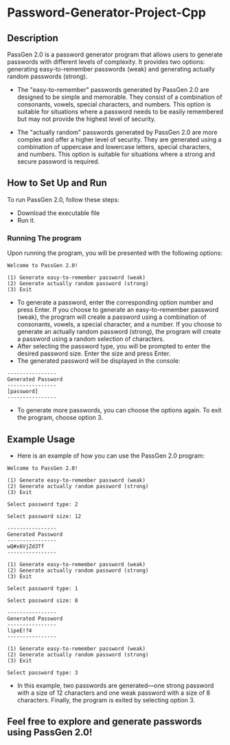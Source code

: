 # Password-Generator-Project-Cpp

## Description
PassGen 2.0 is a password generator program that allows users to generate passwords with different levels of complexity. It provides two options: generating easy-to-remember passwords (weak) and generating actually random passwords (strong).

* The "easy-to-remember" passwords generated by PassGen 2.0 are designed to be simple and memorable. They consist of a combination of consonants, vowels, special characters, and numbers. This option is suitable for situations where a password needs to be easily remembered but may not provide the highest level of security.

* The "actually random" passwords generated by PassGen 2.0 are more complex and offer a higher level of security. They are generated using a combination of uppercase and lowercase letters, special characters, and numbers. This option is suitable for situations where a strong and secure password is required.

## How to Set Up and Run
To run PassGen 2.0, follow these steps:
* Download the executable file
* Run it.
### Running The program
Upon running the program, you will be presented with the following options:
```
Welcome to PassGen 2.0!

(1) Generate easy-to-remember password (weak)
(2) Generate actually random password (strong)
(3) Exit
```
* To generate a password, enter the corresponding option number and press Enter. If you choose to generate an easy-to-remember password (weak), the program will create a password using a combination of consonants, vowels, a special character, and a number. If you choose to generate an actually random password (strong), the program will create a password using a random selection of characters.
* After selecting the password type, you will be prompted to enter the desired password size. Enter the size and press Enter.
* The generated password will be displayed in the console:
```
----------------
Generated Password
----------------
[password]
----------------
```
* To generate more passwords, you can choose the options again. To exit the program, choose option 3.

## Example Usage
* Here is an example of how you can use the PassGen 2.0 program:
```
Welcome to PassGen 2.0!

(1) Generate easy-to-remember password (weak)
(2) Generate actually random password (strong)
(3) Exit

Select password type: 2

Select password size: 12

----------------
Generated Password
----------------
wQ#x6VjZd3Tf
----------------

(1) Generate easy-to-remember password (weak)
(2) Generate actually random password (strong)
(3) Exit

Select password type: 1

Select password size: 8

----------------
Generated Password
----------------
lipeE!?4
----------------

(1) Generate easy-to-remember password (weak)
(2) Generate actually random password (strong)
(3) Exit

Select password type: 3
```
* In this example, two passwords are generated—one strong password with a size of 12 characters and one weak password with a size of 8 characters. Finally, the program is exited by selecting option 3.

## Feel free to explore and generate passwords using PassGen 2.0!
